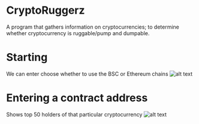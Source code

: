 # CryptoRuggerz
A program that gathers information on cryptocurrencies; to determine whether cryptocurrency is ruggable/pump and dumpable.

# Starting
We can enter choose whether to use the BSC or Ethereum chains
![alt text](https://github.com/EscabasJames/CryptoRuggerz/blob/master/USER%20GUIDE/Images/start.jpg)

# Entering a contract address
Shows top 50 holders of that particular cryptocurrency
![alt text](https://github.com/EscabasJames/CryptoRuggerz/blob/master/USER%20GUIDE/Images/holders.jpg)
